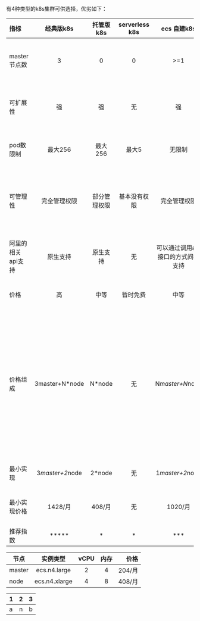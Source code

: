 有4种类型的k8s集群可供选择，优劣如下：  

|指标|经典版k8s|托管版k8s|serverless k8s|ecs 自建k8s|备注|  
| :- | :-: | :-: | :-: | :-: | -:  
|master节点数|3|0|0|>=1|master节点数决定是否高可用|
|可扩展性|强|强|无|强|node工作节点可以按需求增加|   
|pod数限制|最大256|最大256|最大5|无限制|pod数意味着可跑的服务数|   
|可管理性|完全管理权限|部分管理权限|基本没有权限|完全管理权限|拥有管理权限意味着更多的功能，也更方便排错|   
|阿里的相关api支持|原生支持|原生支持|无|可以通过调用api接口的方式间接支持|包括 EIP，OSS等相关接口|  
|价格|高|中等|暂时免费|中等|下面会有详细的价格| 
|价格组成|3master+N*node|N*node|无|N*master+N*node|master为主节点，管理控制功能。3master为高可用，经典版k8s master节点指定为3，不可修改。node为工作节点|  
|最小实现|3*master+2*node|2*node|无|1*master+2*node|K8S实现的最低配置|  
|最小实现价格|1428/月|408/月|无|1020/月|实例类型如下，每月价格|   
|推荐指数|*****|*|*|***||

|节点|实例类型|vCPU|内存|价格|  
| - | :-: | :-: | :-: | -:  |
|master|ecs.n4.large|2|4|204/月| 
|node|ecs.n4.xlarge|4|8|408/月| 

|1|2|3|
|--| :--: | :--: |
|a|n|b|
